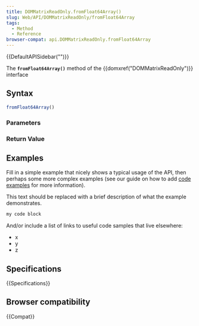 ```yaml
---
title: DOMMatrixReadOnly.fromFloat64Array()
slug: Web/API/DOMMatrixReadOnly/fromFloat64Array
tags:
  - Method
  - Reference
browser-compat: api.DOMMatrixReadOnly.fromFloat64Array
---
```

{{DefaultAPISidebar("")}}

The **`fromFloat64Array()`** method of the {{domxref("DOMMatrixReadOnly")}} interface 

## Syntax

```js
fromFloat64Array()
```

### Parameters



### Return Value



## Examples

Fill in a simple example that nicely shows a typical usage of the API, then perhaps some more complex examples (see our guide on how to add [code examples](/en-US/docs/MDN/Contribute/Structures/Code_examples) for more information).

This text should be replaced with a brief description of what the example demonstrates.

```js
my code block
```

And/or include a list of links to useful code samples that live elsewhere:

*   x
*   y
*   z

## Specifications

{{Specifications}}

## Browser compatibility

{{Compat}}

